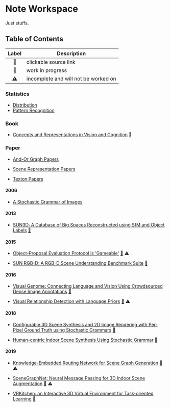 # Note Workspace
Just stuffs.


## Table of Contents
| Label |             Description              |
|:-----:|--------------------------------------|
|  🔗   | clickable source link                |
|  🚧   | work in progress                     |
|  ⚠    | incomplete and will not be worked on |

### Statistics
- [Distribution](https://github.com/Neur1n/note_ws/tree/master/statistics/part_distribution)
- [Pattern Recognition](https://github.com/Neur1n/note_ws/tree/master/statistics/part_pattern_recognition)

### Book
- [Concepts and Representations in Vision and Cognition](https://github.com/Neur1n/note_ws/tree/master/book/concepts_and_representations_in_vision_and_cognition) 🚧

### Paper
- [And-Or Graph Papers](https://github.com/Neur1n/note_ws/tree/master/paper/aog)

- [Scene Representation Papers](https://github.com/Neur1n/note_ws/tree/master/paper/scene_representation)

- [Texton Papers](https://github.com/Neur1n/note_ws/tree/master/paper/texton)

#### 2006
- [A Stochastic Grammar of Images](https://github.com/Neur1n/note_ws/tree/master/paper/a_stochastic_grammar_of_images)

#### 2013
- [SUN3D: A Database of Big Spaces Reconstructed using SfM and Object Labels](https://github.com/Neur1n/note_ws/blob/master/paper/datasets/2013_sun3d.ipynb) [🔗](http://sun3d.cs.princeton.edu/)

#### 2015
- [Object-Proposal Evaluation Protocol is 'Gameable'](https://github.com/Neur1n/note_ws/blob/master/paper/2015_object_proposal_evaluation) [🔗](https://filebox.ece.vt.edu/~aroma/web/object-proposals.html) ⚠

- [SUN RGB-D: A RGB-D Scene Understanding Benchmark Suite](https://github.com/Neur1n/note_ws/blob/master/paper/datasets/2015_sun_rgbd.ipynb) [🔗](http://3dvision.princeton.edu/projects/2015/SUNrgbd/)

#### 2016
- [Visual Genome: Connecting Language and Vision Using Crowdsourced Dense Image Annotations](https://github.com/Neur1n/note_ws/tree/master/paper/2016_visual_genome) [🔗](http://visualgenome.org/)

- [Visual Relationship Detection with Language Priors](https://github.com/Neur1n/note_ws/tree/master/paper/2016_visual_relationship_detection) [🔗](https://cs.stanford.edu/people/ranjaykrishna/vrd/) ⚠

#### 2018
- [Configurable 3D Scene Synthesis and 2D Image Rendering with Per-Pixel Ground Truth using Stochastic Grammars](https://github.com/Neur1n/note_ws/tree/master/paper/2018_configurable_scene_synthesis) [🔗](https://arxiv.org/pdf/1704.00112.pdf)

- [Human-centric Indoor Scene Synthesis Using Stochastic Grammar](https://github.com/Neur1n/note_ws/tree/master/paper/2018_human_centric_synthesis) [🔗](https://github.com/SiyuanQi/human-centric-scene-synthesis)

#### 2019
- [Knowledge-Embedded Routing Network for Scene Graph Generation](https://github.com/Neur1n/note_ws/tree/master/paper/2019_kern) [🔗](https://github.com/yuweihao/KERN) ⚠

- [SceneGraphNet: Neural Message Passing for 3D Indoor Scene Augmentation](https://github.com/Neur1n/note_ws/tree/master/paper/2019_scene_graph_net) [🔗](https://github.com/yzhou359/3DIndoor-SceneGraphNet) ⚠

- [VRKitchen: an Interactive 3D Virtual Environment for Task-oriented Learning](https://github.com/Neur1n/note_ws/tree/master/paper/2019_xfgao_vrkitchen) [🔗](https://sites.google.com/view/vr-kitchen/)

